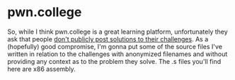 # pwn.college

So, while I think pwn.college is a great learning platform, unfortunately they ask that people [don't publicly post solutions to their challenges](https://pwn.college/#collaboration-livestream-and-writeup-policy). As a (hopefully) good compromise, I'm gonna put some of the source files I've written in relation to the challenges with anonymized filenames and without providing any context as to the problem they solve. The .s files you'll find here are x86 assembly.